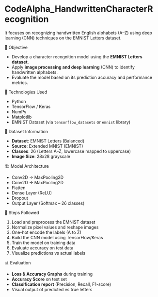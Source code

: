 # CodeAlpha_HandwrittenCharacterRecognition
It focuses on recognizing handwritten English alphabets (A–Z) using deep learning (CNN) techniques on the EMNIST Letters dataset.

📌 Objective
- Develop a character recognition model using the **EMNIST Letters dataset**.
- Apply **image processing and deep learning** (CNN) to identify handwritten alphabets.
- Evaluate the model based on its prediction accuracy and performance metrics.

🧠 Technologies Used
- Python  
- TensorFlow / Keras  
- NumPy  
- Matplotlib  
- EMNIST Dataset (via `tensorflow_datasets` or `emnist` library)

 📁 Dataset Information
- **Dataset**: EMNIST Letters (Balanced)
- **Source**: Extended MNIST (EMNIST)
- **Classes**: 26 (Letters A–Z, lowercase mapped to uppercase)
- **Image Size**: 28x28 grayscale

 🏗️ Model Architecture
- Conv2D → MaxPooling2D  
- Conv2D → MaxPooling2D  
- Flatten  
- Dense Layer (ReLU)  
- Dropout  
- Output Layer (Softmax – 26 classes)

🔧 Steps Followed
1. Load and preprocess the EMNIST dataset
2. Normalize pixel values and reshape images
3. One-hot encode the labels (A to Z)
4. Build the CNN model using TensorFlow/Keras
5. Train the model on training data
6. Evaluate accuracy on test data
7. Visualize predictions vs actual labels

 📊 Evaluation
- **Loss & Accuracy Graphs** during training
- **Accuracy Score** on test set
- **Classification report** (Precision, Recall, F1-score)
- Visual output of predicted vs true letters
